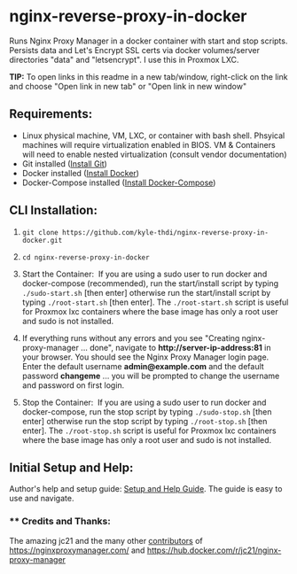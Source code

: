 # nginx-reverse-proxy-in-docker

Runs Nginx Proxy Manager in a docker container with start and stop scripts.  Persists data and Let's Encrypt SSL certs via docker volumes/server directories "data" and "letsencrypt".  I use this in Proxmox LXC.

**TIP:** To open links in this readme in a new tab/window, right-click on the link and choose "Open link in new tab" or "Open link in new window"

## Requirements:

* Linux physical machine, VM, LXC, or container with bash shell.  Phsyical machines will require virtualization enabled in BIOS.  VM &amp; Containers will need to enable nested virtualization (consult vendor documentation)
* Git installed ([Install Git](https://git-scm.com/book/en/v2/Getting-Started-Installing-Git))
* Docker installed ([Install Docker](https://docs.docker.com/get-docker/))
* Docker-Compose installed ([Install Docker-Compose](https://docs.docker.com/compose/install/))

## CLI Installation:

1. `git clone https://github.com/kyle-thdi/nginx-reverse-proxy-in-docker.git`

2. `cd nginx-reverse-proxy-in-docker`

3. Start the Container:&nbsp;&nbsp;If you are using a sudo user to run docker and docker-compose (recommended), run the start/install script by typing `./sudo-start.sh` [then enter] otherwise run the start/install script by typing `./root-start.sh` [then enter].  The `./root-start.sh` script is useful for Proxmox lxc containers where the base image has only a root user and sudo is not installed.

4. If everything runs without any errors and you see "Creating nginx-proxy-manager ... done", navigate to **http://server-ip-address:81** in your browser.  You should see the Nginx Proxy Manager login page.  Enter the default username **admin&commat;example.com** and the default password **changeme** ... you will be prompted to change the username and password on first login.

5. Stop the Container:&nbsp;&nbsp;If you are using a sudo user to run docker and docker-compose, run the stop script by typing `./sudo-stop.sh` [then enter] otherwise run the stop script by typing `./root-stop.sh` [then enter]. The `./root-stop.sh` script is useful for Proxmox lxc containers where the base image has only a root user and sudo is not installed.

## Initial Setup and Help:

Author's help and setup  guide: [Setup and Help Guide](https://nginxproxymanager.com/guide/#project-goal).  The guide is easy to use and navigate.

### ** Credits and Thanks:

The amazing jc21 and the many other [contributors](https://github.com/NginxProxyManager/nginx-proxy-manager/graphs/contributors) of https://nginxproxymanager.com/ and https://hub.docker.com/r/jc21/nginx-proxy-manager
</dl>

